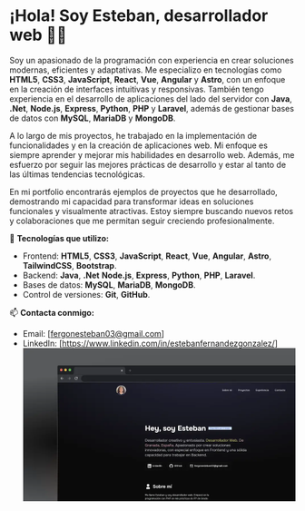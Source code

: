 # ¡Hola! Soy Esteban, desarrollador web 👨‍💻

Soy un apasionado de la programación con experiencia en crear soluciones modernas, eficientes y adaptativas. Me especializo en tecnologías como **HTML5**, **CSS3**, **JavaScript**, **React**, **Vue**, **Angular** y **Astro**, con un enfoque en la creación de interfaces intuitivas y responsivas. También tengo experiencia en el desarrollo de aplicaciones del lado del servidor con **Java**, **.Net**, **Node.js**, **Express**, **Python**, **PHP** y **Laravel**, además de gestionar bases de datos con **MySQL**, **MariaDB** y **MongoDB**.

A lo largo de mis proyectos, he trabajado en la implementación de funcionalidades y en la creación de aplicaciones web. Mi enfoque es siempre aprender y mejorar mis habilidades en desarrollo web. Además, me esfuerzo por seguir las mejores prácticas de desarrollo y estar al tanto de las últimas tendencias tecnológicas.

En mi portfolio encontrarás ejemplos de proyectos que he desarrollado, demostrando mi capacidad para transformar ideas en soluciones funcionales y visualmente atractivas. Estoy siempre buscando nuevos retos y colaboraciones que me permitan seguir creciendo profesionalmente.

🚀 **Tecnologías que utilizo:**
- Frontend: **HTML5**, **CSS3**, **JavaScript**, **React**, **Vue**, **Angular**, **Astro**, **TailwindCSS**, **Bootstrap**.
- Backend: **Java**, **.Net** **Node.js**, **Express**, **Python**, **PHP**, **Laravel**.
- Bases de datos: **MySQL**, **MariaDB**, **MongoDB**.
- Control de versiones: **Git**, **GitHub**.

📫 **Contacta conmigo:**
- Email: [fergonesteban03@gmail.com]
- LinkedIn: [https://www.linkedin.com/in/estebanfernandezgonzalez/]
![readmethumbnail](public/imgs/readmethumbnail.webp)
